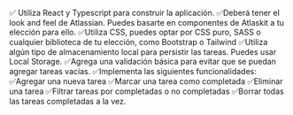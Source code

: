 
✅ Utiliza React y Typescript para construir la aplicación.
✅Deberá tener el look and feel de Atlassian. Puedes basarte en componentes de Atlaskit a tu elección para ello.
✅Utiliza CSS, puedes optar por CSS puro, SASS o cualquier biblioteca de tu elección, como Bootstrap o Tailwind
✅Utiliza algún tipo de almacenamiento local para persistir las tareas. Puedes usar Local Storage.
✅Agrega una validación básica para evitar que se puedan agregar tareas vacías.
✅Implementa las siguientes funcionalidades:
✅Agregar una nueva tarea
✅Marcar una tarea como completada
✅Eliminar una tarea
✅Filtrar tareas por completadas o no completadas
✅Borrar todas las tareas completadas a la vez.
 
